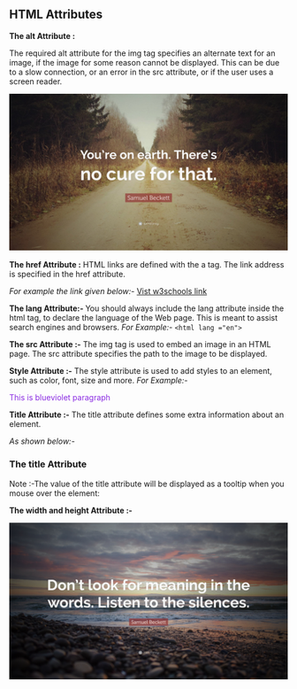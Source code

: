 ## HTML Attributes

<b> The alt Attribute : </b>
    <p>The required alt attribute for the img tag specifies an alternate text for an image, if the image for some reason cannot be displayed. This can be due to a slow connection, or an error in the src attribute, or if the user uses a screen reader.</p>
   <img src="/images/Quotefancy-82356-3840x2160.jpg" alt="samuel beckett">

<b>The href Attribute :</b>
HTML links are defined with the a tag. The link address is specified in the href attribute.

*For example the link given below:-*
[Vist w3schools link](https://www.w3schools.com)

<b> The lang Attribute:- </b>
You should always include the lang attribute inside the  html tag, to declare the language of the Web page. This is meant to assist search engines and browsers.
*For Example:-*
`<html lang ="en">`

<b>The src Attribute :-</b>
The img tag is used to embed an image in an HTML page. The src attribute specifies the path to the image to be displayed.

<b>Style Attribute :-</b>
The style attribute is used to add styles to an element, such as color, font, size and more.
*For Example:-*
 <p style = "color :blueviolet">This is blueviolet paragraph</p>
 
 <b> Title Attribute :-</b>
The title attribute defines some extra information about an element.

*As shown below:-*
<h3 title ="I'm header">The title Attribute</h2>

Note :-The value of the title attribute will be displayed as a tooltip when you mouse over the element:
        
<b>The width and height Attribute :- </b>

![hello](../images/Quotefancy-82341-3840x2160.jpg)